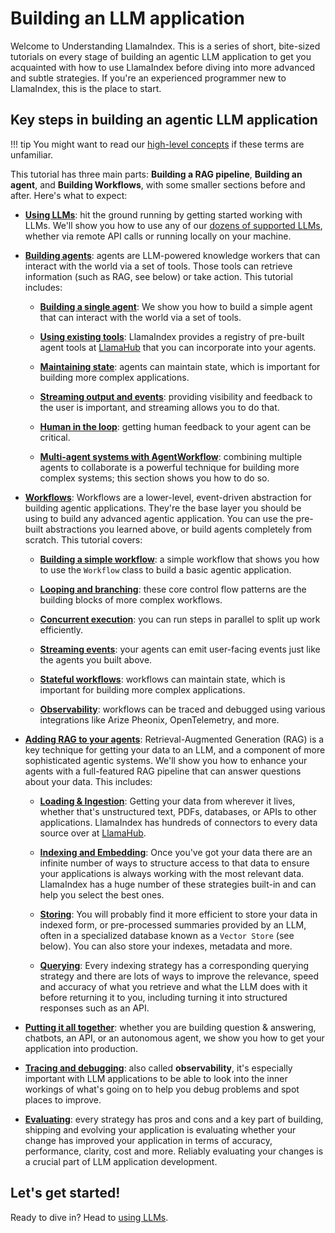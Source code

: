 # Building an LLM application

Welcome to Understanding LlamaIndex. This is a series of short, bite-sized tutorials on every stage of building an agentic LLM application to get you acquainted with how to use LlamaIndex before diving into more advanced and subtle strategies. If you're an experienced programmer new to LlamaIndex, this is the place to start.

## Key steps in building an agentic LLM application

!!! tip
    You might want to read our [high-level concepts](../getting_started/concepts.md) if these terms are unfamiliar.

This tutorial has three main parts: **Building a RAG pipeline**, **Building an agent**, and **Building Workflows**, with some smaller sections before and after. Here's what to expect:

- **[Using LLMs](./using_llms/using_llms.md)**: hit the ground running by getting started working with LLMs. We'll show you how to use any of our [dozens of supported LLMs](../module_guides/models/llms/modules.md), whether via remote API calls or running locally on your machine.

- **[Building agents](./agent/index.md)**: agents are LLM-powered knowledge workers that can interact with the world via a set of tools. Those tools can retrieve information (such as RAG, see below) or take action. This tutorial includes:

    - **[Building a single agent](./agent/index.md)**: We show you how to build a simple agent that can interact with the world via a set of tools.

    - **[Using existing tools](./agent/tools.md)**: LlamaIndex provides a registry of pre-built agent tools at [LlamaHub](https://llamahub.ai/) that you can incorporate into your agents.

    - **[Maintaining state](./agent/state.md)**: agents can maintain state, which is important for building more complex applications.

    - **[Streaming output and events](./agent/streaming.md)**: providing visibility and feedback to the user is important, and streaming allows you to do that.

    - **[Human in the loop](./agent/human_in_the_loop.md)**: getting human feedback to your agent can be critical.

    - **[Multi-agent systems with AgentWorkflow](./agent/multi_agent.md)**: combining multiple agents to collaborate is a powerful technique for building more complex systems; this section shows you how to do so.

- **[Workflows](./workflows/index.md)**: Workflows are a lower-level, event-driven abstraction for building agentic applications. They're the base layer you should be using to build any advanced agentic application. You can use the pre-built abstractions you learned above, or build agents completely from scratch. This tutorial covers:

    - **[Building a simple workflow](./workflows/index.md)**: a simple workflow that shows you how to use the `Workflow` class to build a basic agentic application.

    - **[Looping and branching](./workflows/branches_and_loops.md)**: these core control flow patterns are the building blocks of more complex workflows.

    - **[Concurrent execution](./workflows/concurrent_execution.md)**: you can run steps in parallel to split up work efficiently.

    - **[Streaming events](./workflows/stream.md)**: your agents can emit user-facing events just like the agents you built above.

    - **[Stateful workflows](./workflows/state.md)**: workflows can maintain state, which is important for building more complex applications.

    - **[Observability](./workflows/observability.md)**: workflows can be traced and debugged using various integrations like Arize Pheonix, OpenTelemetry, and more.

- **[Adding RAG to your agents](./rag/index.md)**: Retrieval-Augmented Generation (RAG) is a key technique for getting your data to an LLM, and a component of more sophisticated agentic systems. We'll show you how to enhance your agents with a full-featured RAG pipeline that can answer questions about your data. This includes:

    - **[Loading & Ingestion](./loading/loading.md)**: Getting your data from wherever it lives, whether that's unstructured text, PDFs, databases, or APIs to other applications. LlamaIndex has hundreds of connectors to every data source over at [LlamaHub](https://llamahub.ai/).

    - **[Indexing and Embedding](./indexing/indexing.md)**: Once you've got your data there are an infinite number of ways to structure access to that data to ensure your applications is always working with the most relevant data. LlamaIndex has a huge number of these strategies built-in and can help you select the best ones.

    - **[Storing](./storing/storing.md)**: You will probably find it more efficient to store your data in indexed form, or pre-processed summaries provided by an LLM, often in a specialized database known as a `Vector Store` (see below). You can also store your indexes, metadata and more.

    - **[Querying](./querying/querying.md)**: Every indexing strategy has a corresponding querying strategy and there are lots of ways to improve the relevance, speed and accuracy of what you retrieve and what the LLM does with it before returning it to you, including turning it into structured responses such as an API.

- **[Putting it all together](./putting_it_all_together/index.md)**: whether you are building question & answering, chatbots, an API, or an autonomous agent, we show you how to get your application into production.

- **[Tracing and debugging](./tracing_and_debugging/tracing_and_debugging.md)**: also called **observability**, it's especially important with LLM applications to be able to look into the inner workings of what's going on to help you debug problems and spot places to improve.

- **[Evaluating](./evaluating/evaluating.md)**: every strategy has pros and cons and a key part of building, shipping and evolving your application is evaluating whether your change has improved your application in terms of accuracy, performance, clarity, cost and more. Reliably evaluating your changes is a crucial part of LLM application development.

## Let's get started!

Ready to dive in? Head to [using LLMs](./using_llms/using_llms.md).
